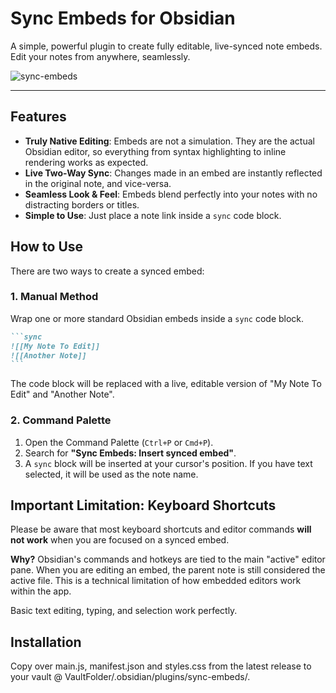 # Sync Embeds for Obsidian

A simple, powerful plugin to create fully editable, live-synced note embeds. Edit your notes from anywhere, seamlessly.

![sync-embeds](https://github.com/user-attachments/assets/602671d5-127b-401e-8025-dfea783af134)

---

## Features

-   **Truly Native Editing**: Embeds are not a simulation. They are the actual Obsidian editor, so everything from syntax highlighting to inline rendering works as expected.
-   **Live Two-Way Sync**: Changes made in an embed are instantly reflected in the original note, and vice-versa.
-   **Seamless Look & Feel**: Embeds blend perfectly into your notes with no distracting borders or titles.
-   **Simple to Use**: Just place a note link inside a `sync` code block.

## How to Use

There are two ways to create a synced embed:

### 1. Manual Method

Wrap one or more standard Obsidian embeds inside a `sync` code block.

````markdown
```sync
![[My Note To Edit]]
![[Another Note]]
```
````

The code block will be replaced with a live, editable version of "My Note To Edit" and "Another Note".

### 2. Command Palette

1.  Open the Command Palette (`Ctrl+P` or `Cmd+P`).
2.  Search for **"Sync Embeds: Insert synced embed"**.
3.  A `sync` block will be inserted at your cursor's position. If you have text selected, it will be used as the note name.

## Important Limitation: Keyboard Shortcuts

Please be aware that most keyboard shortcuts and editor commands **will not work** when you are focused on a synced embed.

**Why?** Obsidian's commands and hotkeys are tied to the main "active" editor pane. When you are editing an embed, the parent note is still considered the active file. This is a technical limitation of how embedded editors work within the app.

Basic text editing, typing, and selection work perfectly.

## Installation

Copy over main.js, manifest.json and styles.css from the latest release to your vault @ VaultFolder/.obsidian/plugins/sync-embeds/.
